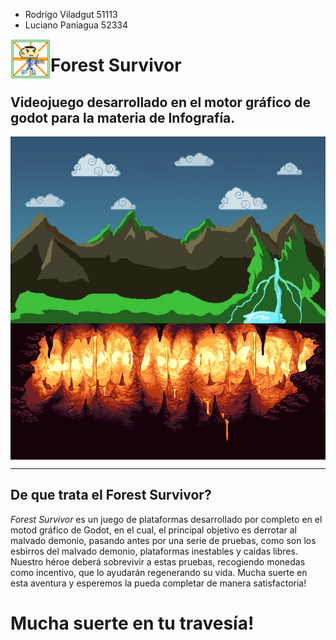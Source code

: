 

- Rodrigo Viladgut 51113
- Luciano Paniagua 52334

<img src="icon.png" align="left" width="64" height="64">

# Forest Survivor
## Videojuego desarrollado en el motor gráfico de godot para la materia de Infografía.

<img align="center" src="assets/art/background/BackgroundMenu.png">
<img align="center" src="assets/art/background/backgroundhell.png">

-----------------
## De que trata el Forest Survivor?
*Forest Survivor* es un juego de plataformas desarrollado por completo en el motod gráfico de Godot, en el cual, el principal objetivo es 
derrotar al malvado demonio, pasando antes por una serie de pruebas, como son los esbirros del malvado demonio, plataformas inestables y caídas libres.
Nuestro héroe deberá sobrevivir a estas pruebas, recogiendo monedas como incentivo, que lo ayudarán regenerando su vida.
Mucha suerte en esta aventura y esperemos la pueda completar de manera satisfactoria!

# Mucha suerte en tu travesía!





